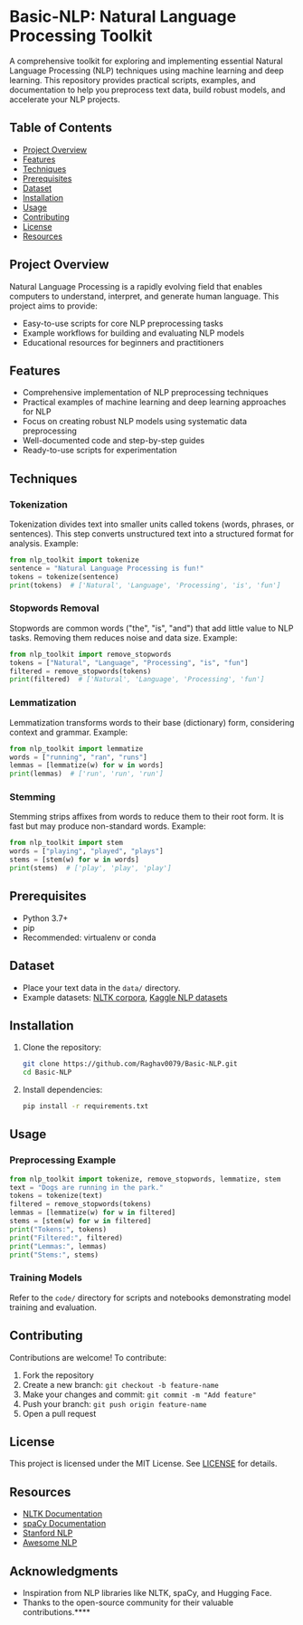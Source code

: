 # Basic-NLP: Natural Language Processing Toolkit

A comprehensive toolkit for exploring and implementing essential Natural Language Processing (NLP) techniques using machine learning and deep learning. This repository provides practical scripts, examples, and documentation to help you preprocess text data, build robust models, and accelerate your NLP projects.

## Table of Contents
- [Project Overview](#project-overview)
- [Features](#features)
- [Techniques](#techniques)
- [Prerequisites](#prerequisites)
- [Dataset](#dataset)
- [Installation](#installation)
- [Usage](#usage)
- [Contributing](#contributing)
- [License](#license)
- [Resources](#resources)

## Project Overview
Natural Language Processing is a rapidly evolving field that enables computers to understand, interpret, and generate human language. This project aims to provide:
- Easy-to-use scripts for core NLP preprocessing tasks
- Example workflows for building and evaluating NLP models
- Educational resources for beginners and practitioners


## Features
- Comprehensive implementation of NLP preprocessing techniques
- Practical examples of machine learning and deep learning approaches for NLP
- Focus on creating robust NLP models using systematic data preprocessing
- Well-documented code and step-by-step guides
- Ready-to-use scripts for experimentation


## Techniques

### Tokenization
Tokenization divides text into smaller units called tokens (words, phrases, or sentences). This step converts unstructured text into a structured format for analysis. Example:
```python
from nlp_toolkit import tokenize
sentence = "Natural Language Processing is fun!"
tokens = tokenize(sentence)
print(tokens)  # ['Natural', 'Language', 'Processing', 'is', 'fun']
```

### Stopwords Removal
Stopwords are common words ("the", "is", "and") that add little value to NLP tasks. Removing them reduces noise and data size. Example:
```python
from nlp_toolkit import remove_stopwords
tokens = ["Natural", "Language", "Processing", "is", "fun"]
filtered = remove_stopwords(tokens)
print(filtered)  # ['Natural', 'Language', 'Processing', 'fun']
```

### Lemmatization
Lemmatization transforms words to their base (dictionary) form, considering context and grammar. Example:
```python
from nlp_toolkit import lemmatize
words = ["running", "ran", "runs"]
lemmas = [lemmatize(w) for w in words]
print(lemmas)  # ['run', 'run', 'run']
```

### Stemming
Stemming strips affixes from words to reduce them to their root form. It is fast but may produce non-standard words. Example:
```python
from nlp_toolkit import stem
words = ["playing", "played", "plays"]
stems = [stem(w) for w in words]
print(stems)  # ['play', 'play', 'play']
```


## Prerequisites
- Python 3.7+
- pip
- Recommended: virtualenv or conda

## Dataset
- Place your text data in the `data/` directory.
- Example datasets: [NLTK corpora](https://www.nltk.org/nltk_data/), [Kaggle NLP datasets](https://www.kaggle.com/datasets?search=nlp)

## Installation
1. Clone the repository:
	```sh
	git clone https://github.com/Raghav0079/Basic-NLP.git
	cd Basic-NLP
	```
2. Install dependencies:
	```sh
	pip install -r requirements.txt
	```


## Usage

### Preprocessing Example
```python
from nlp_toolkit import tokenize, remove_stopwords, lemmatize, stem
text = "Dogs are running in the park."
tokens = tokenize(text)
filtered = remove_stopwords(tokens)
lemmas = [lemmatize(w) for w in filtered]
stems = [stem(w) for w in filtered]
print("Tokens:", tokens)
print("Filtered:", filtered)
print("Lemmas:", lemmas)
print("Stems:", stems)
```

### Training Models
Refer to the `code/` directory for scripts and notebooks demonstrating model training and evaluation.


## Contributing
Contributions are welcome! To contribute:
1. Fork the repository
2. Create a new branch: `git checkout -b feature-name`
3. Make your changes and commit: `git commit -m "Add feature"`
4. Push your branch: `git push origin feature-name`
5. Open a pull request


## License
This project is licensed under the MIT License. See [LICENSE](LICENSE) for details.

## Resources
- [NLTK Documentation](https://www.nltk.org/)
- [spaCy Documentation](https://spacy.io/)
- [Stanford NLP](https://stanfordnlp.github.io/CoreNLP/)
- [Awesome NLP](https://github.com/keon/awesome-nlp)

## Acknowledgments

- Inspiration from NLP libraries like NLTK, spaCy, and Hugging Face.
- Thanks to the open-source community for their valuable contributions.****
